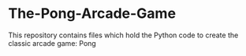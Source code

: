 # The-Pong-Arcade-Game
This repository contains files which hold the Python code to create the classic arcade game: Pong
